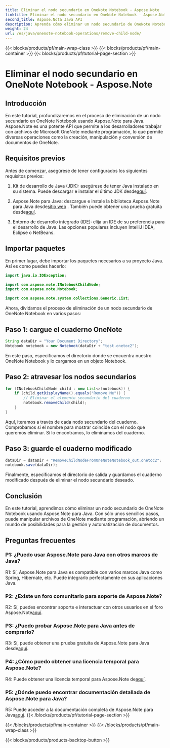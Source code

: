 ```yaml
---
title: Eliminar el nodo secundario en OneNote Notebook - Aspose.Note
linktitle: Eliminar el nodo secundario en OneNote Notebook - Aspose.Note
second_title: Aspose.Nota Java API
description: Aprenda cómo eliminar un nodo secundario de OneNote Notebook usando Aspose.Note para Java. Siga nuestra guía paso a paso para una manipulación de documentos perfecta.
weight: 24
url: /es/java/onenote-notebook-operations/remove-child-node/
---
```


{{< blocks/products/pf/main-wrap-class >}}
{{< blocks/products/pf/main-container >}}
{{< blocks/products/pf/tutorial-page-section >}}

# Eliminar el nodo secundario en OneNote Notebook - Aspose.Note

## Introducción

En este tutorial, profundizaremos en el proceso de eliminación de un nodo secundario en OneNote Notebook usando Aspose.Note para Java. Aspose.Note es una potente API que permite a los desarrolladores trabajar con archivos de Microsoft OneNote mediante programación, lo que permite diversas operaciones como la creación, manipulación y conversión de documentos de OneNote.

## Requisitos previos

Antes de comenzar, asegúrese de tener configurados los siguientes requisitos previos:

1.  Kit de desarrollo de Java (JDK): asegúrese de tener Java instalado en su sistema. Puede descargar e instalar el último JDK desde[aquí](https://www.oracle.com/java/technologies/javase-jdk15-downloads.html).

2.  Aspose.Note para Java: descargue e instale la biblioteca Aspose.Note para Java desde[sitio web](https://purchase.aspose.com/buy) . También puede obtener una prueba gratuita desde[aquí](https://releases.aspose.com/).

3. Entorno de desarrollo integrado (IDE): elija un IDE de su preferencia para el desarrollo de Java. Las opciones populares incluyen IntelliJ IDEA, Eclipse o NetBeans.

## Importar paquetes

En primer lugar, debe importar los paquetes necesarios a su proyecto Java. Así es como puedes hacerlo:

```java
import java.io.IOException;

import com.aspose.note.INotebookChildNode;
import com.aspose.note.Notebook;

import com.aspose.note.system.collections.Generic.List;
```

Ahora, dividamos el proceso de eliminación de un nodo secundario de OneNote Notebook en varios pasos:

## Paso 1: cargue el cuaderno OneNote

```java
String dataDir = "Your Document Directory";
Notebook notebook = new Notebook(dataDir + "test.onetoc2");
```

En este paso, especificamos el directorio donde se encuentra nuestro OneNote Notebook y lo cargamos en un objeto Notebook.

## Paso 2: atravesar los nodos secundarios

```java
for (INotebookChildNode child : new List<>(notebook)) {
    if (child.getDisplayName().equals("Remove Me")) {
        // Eliminar el elemento secundario del cuaderno
        notebook.removeChild(child);
    }
}
```

Aquí, iteramos a través de cada nodo secundario del cuaderno. Comprobamos si el nombre para mostrar coincide con el nodo que queremos eliminar. Si lo encontramos, lo eliminamos del cuaderno.

## Paso 3: guarde el cuaderno modificado

```java
dataDir = dataDir + "RemoveChildNodeFromOneNoteNotebook_out.onetoc2";
notebook.save(dataDir);
```

Finalmente, especificamos el directorio de salida y guardamos el cuaderno modificado después de eliminar el nodo secundario deseado.

## Conclusión

En este tutorial, aprendimos cómo eliminar un nodo secundario de OneNote Notebook usando Aspose.Note para Java. Con sólo unos sencillos pasos, puede manipular archivos de OneNote mediante programación, abriendo un mundo de posibilidades para la gestión y automatización de documentos.

## Preguntas frecuentes

### P1: ¿Puedo usar Aspose.Note para Java con otros marcos de Java?

R1: Sí, Aspose.Note para Java es compatible con varios marcos Java como Spring, Hibernate, etc. Puede integrarlo perfectamente en sus aplicaciones Java.

### P2: ¿Existe un foro comunitario para soporte de Aspose.Note?

R2: Sí, puedes encontrar soporte e interactuar con otros usuarios en el foro Aspose.Note[aquí](https://forum.aspose.com/c/note/28).

### P3: ¿Puedo probar Aspose.Note para Java antes de comprarlo?

 R3: Sí, puede obtener una prueba gratuita de Aspose.Note para Java desde[aquí](https://releases.aspose.com/).

### P4: ¿Cómo puedo obtener una licencia temporal para Aspose.Note?

 R4: Puede obtener una licencia temporal para Aspose.Note de[aquí](https://purchase.aspose.com/temporary-license/).

### P5: ¿Dónde puedo encontrar documentación detallada de Aspose.Note para Java?

 R5: Puede acceder a la documentación completa de Aspose.Note para Java[aquí](https://reference.aspose.com/note/java/).
{{< /blocks/products/pf/tutorial-page-section >}}

{{< /blocks/products/pf/main-container >}}
{{< /blocks/products/pf/main-wrap-class >}}

{{< blocks/products/products-backtop-button >}}
